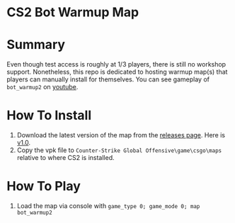 # CS2 Bot Warmup Map

# Summary
Even though test access is roughly at 1/3 players, there is still no workshop support. Nonetheless, this repo is dedicated to hosting warmup map(s) that players can manually install for themselves. You can see gameplay of `bot_warmup2` on [youtube](https://www.youtube.com/watch?v=5fFOHmCqRcU).

# How To Install

1. Download the latest version of the map from the [releases page](https://github.com/matth2k/bot_warmup/releases). Here is [v1.0](https://github.com/matth2k/bot_warmup/releases/download/v1.0/bot_warmup2.vpk).
2. Copy the vpk file to `Counter-Strike Global Offensive\game\csgo\maps` relative to where CS2 is installed.

# How To Play
1. Load the map via console with `game_type 0; game_mode 0; map bot_warmup2`
